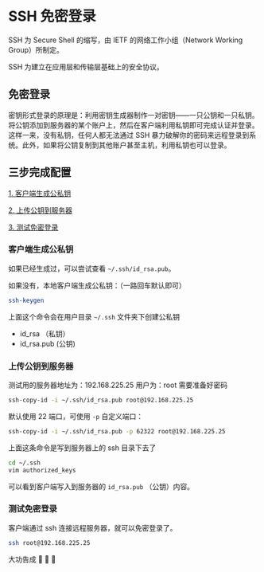 # SSH 免密登录

SSH 为 Secure Shell 的缩写，由 IETF 的网络工作小组（Network Working Group）所制定。

SSH 为建立在应用层和传输层基础上的安全协议。

## 免密登录

密钥形式登录的原理是：利用密钥生成器制作一对密钥——一只公钥和一只私钥。将公钥添加到服务器的某个账户上，然后在客户端利用私钥即可完成认证并登录。这样一来，没有私钥，任何人都无法通过 SSH 暴力破解你的密码来远程登录到系统。此外，如果将公钥复制到其他账户甚至主机，利用私钥也可以登录。

## 三步完成配置

[1. 客户端生成公私钥](#客户端生成公私钥)

[2. 上传公钥到服务器](#上传公钥到服务器)

[3. 测试免密登录](#测试免密登录)

### 客户端生成公私钥

如果已经生成过，可以尝试查看 `~/.ssh/id_rsa.pub`。

如果没有，本地客户端生成公私钥：（一路回车默认即可）

```bash
ssh-keygen
```

上面这个命令会在用户目录 `~/.ssh` 文件夹下创建公私钥

-   id_rsa （私钥）
-   id_rsa.pub (公钥)

### 上传公钥到服务器

测试用的服务器地址为：192.168.225.25
用户为：root
需要准备好密码

```bash
ssh-copy-id -i ~/.ssh/id_rsa.pub root@192.168.225.25
```

默认使用 22 端口，可使用 `-p` 自定义端口：

```bash
ssh-copy-id -i ~/.ssh/id_rsa.pub -p 62322 root@192.168.225.25
```

上面这条命令是写到服务器上的 ssh 目录下去了

```bash
cd ~/.ssh
vim authorized_keys
```
可以看到客户端写入到服务器的 `id_rsa.pub` （公钥）内容。

### 测试免密登录

客户端通过 ssh 连接远程服务器，就可以免密登录了。
```bash
ssh root@192.168.225.25
```
大功告成 :tada: :tada: :tada:

